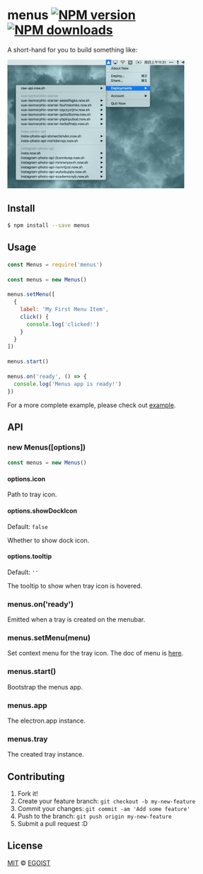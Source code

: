 # menus [![NPM version](https://img.shields.io/npm/v/menus.svg?style=flat-square)](https://npmjs.com/package/menus) [![NPM downloads](https://img.shields.io/npm/dm/menus.svg?style=flat-square)](https://npmjs.com/package/menus)

A short-hand for you to build something like:

<img src="./media/preview.png" width="400" alt="preview">

## Install

```bash
$ npm install --save menus
```

## Usage

```js
const Menus = require('menus')

const menus = new Menus()

menus.setMenu([
  {
    label: 'My First Menu Item',
    click() {
      console.log('clicked!')
    }
  }
])

menus.start()

menus.on('ready', () => {
  console.log('Menus app is ready!')
})
```

For a more complete example, please check out [example](./example/index.js).

## API

### new Menus([options])

```js
const menus = new Menus()
```

#### options.icon

Path to tray icon.

#### options.showDockIcon

Default: `false`

Whether to show dock icon.

#### options.tooltip

Default: `''`

The tooltip to show when tray icon is hovered.

### menus.on('ready')

Emitted when a tray is created on the menubar.

### menus.setMenu(menu)

Set context menu for the tray icon. The doc of menu is [here](https://github.com/electron/electron/blob/master/docs/api/menu.md).

### menus.start()

Bootstrap the menus app.

### menus.app

The electron.app instance.

### menus.tray

The created tray instance. 

## Contributing

1. Fork it!
2. Create your feature branch: `git checkout -b my-new-feature`
3. Commit your changes: `git commit -am 'Add some feature'`
4. Push to the branch: `git push origin my-new-feature`
5. Submit a pull request :D

## License

[MIT](https://egoist.mit-license.org/) © [EGOIST](https://github.com/egoist)
